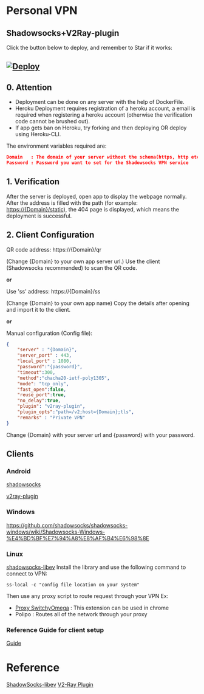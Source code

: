 # Personal VPN
## Shadowsocks+V2Ray-plugin

Click the button below to deploy, and remember to Star if it works:

[![Deploy](https://www.herokucdn.com/deploy/button.png)](https://heroku.com/deploy)
---

## 0. Attention

- Deployment can be done on any server with the help of DockerFile. 
- Heroku Deployment requires registration of a heroku account, a email is required when registering a heroku account (otherwise the verification code cannot be brushed out). 
- If app gets ban on Heroku, try forking and then deploying OR deploy using Heroku-CLI.

The environment variables required are:
```json
Domain   : The domain of your server without the schema(https, http etc)
Password : Password you want to set for the Shadowsocks VPN service
```

## 1. Verification

After the server is deployed, open app to display the webpage normally. After the address is filled with the path (for example: <https://{Domain}/static>), the 404 page is displayed, which means the deployment is successful.

## 2. Client Configuration

QR code address: https://{Domain}/qr

(Change {Domain} to your own app server url.)
Use the client (Shadowsocks recommended) to scan the QR code.

**or**

Use 'ss' address: https://{Domain}/ss

(Change {Domain} to your own app name)
Copy the details after opening and import it to the client.

**or**

Manual configuration (Config file):

```json
{
	"server" : "{Domain}",
	"server_port" : 443,
	"local_port" : 1080,
    "password":"{password}",
	"timeout":300,
	"method":"chacha20-ietf-poly1305",
	"mode": "tcp_only",
	"fast_open":false,
	"reuse_port":true,
	"no_delay":true,
	"plugin": "v2ray-plugin",
	"plugin_opts":"path=/v2;host={Domain};tls",
	"remarks" : "Private VPN"
}
```
Change {Domain} with your server url and {password} with your password.

## Clients

### Android 

[shadowsocks](https://github.com/shadowsocks/shadowsocks-android/releases/latest/download/shadowsocks--universal-5.1.9.apk)

[v2ray-plugin](https://github.com/shadowsocks/v2ray-plugin-android/releases/latest/download/v2ray-arm64-v8a-1.3.1.apk)

### Windows

<https://github.com/shadowsocks/shadowsocks-windows/wiki/Shadowsocks-Windows-%E4%BD%BF%E7%94%A8%E8%AF%B4%E6%98%8E>

### Linux

[shadowsocks-libev](https://github.com/shadowsocks/shadowsocks-libev)
Install the library and use the following command to connect to VPN:
```
ss-local -c "config file location on your system"
```
Then use any proxy script to route request through your VPN
Ex:
- [Proxy SwitchyOmega](https://chrome.google.com/webstore/detail/proxy-switchyomega/padekgcemlokbadohgkifijomclgjgif?hl=en) : This extension can be used in chrome
- Polipo : Routes all of the network through your proxy

### Reference Guide for client setup
[Guide](https://zhaorengui.github.io/network/software/2018/08/10/shadowsocks-switchyOmega-en/)

# Reference

[ShadowSocks-libev](https://hub.docker.com/r/shadowsocks/shadowsocks-libev)
[V2-Ray Plugin](https://github.com/shadowsocks/v2ray-plugin)
